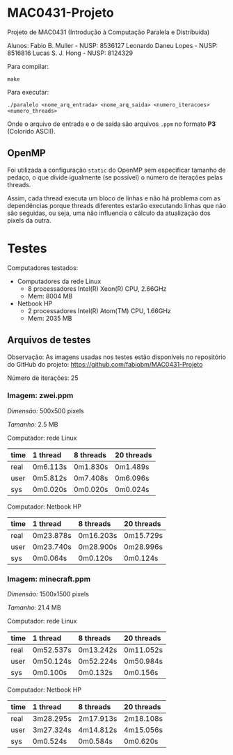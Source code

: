 # MAC0431-Projeto
Projeto de MAC0431 (Introdução à Computação Paralela e Distribuída)

Alunos:
Fabio B. Muller - NUSP: 8536127
Leonardo Daneu Lopes - NUSP: 8516816
Lucas S. J. Hong - NUSP: 8124329

Para compilar:

    make

Para executar:

    ./paralelo <nome_arq_entrada> <nome_arq_saida> <numero_iteracoes> <numero_threads>

Onde o arquivo de entrada e o de saída são arquivos `.ppm` no formato **P3** (Colorido ASCII).


## OpenMP

Foi utilizada a configuração `static` do OpenMP sem especificar tamanho de pedaço, o que divide igualmente (se possível) o número de iterações pelas threads.

Assim, cada thread executa um bloco de linhas e não há problema com as dependências porque threads diferentes estarão executando linhas que não são seguidas, ou seja, uma não influencia o cálculo da atualização dos pixels da outra.


# Testes

Computadores testados:

* Computadores da rede Linux
  * 8 processadores Intel(R) Xeon(R) CPU, 2.66GHz
  * Mem: 8004 MB
* Netbook HP
  * 2 processadores Intel(R) Atom(TM) CPU, 1.66GHz
  * Mem: 2035 MB


## Arquivos de testes

Observação: As imagens usadas nos testes estão disponíveis no repositório do GitHub do projeto: https://github.com/fabiobm/MAC0431-Projeto

Número de iterações: 25

### Imagem: zwei.ppm

*Dimensão:* 500x500 pixels

*Tamanho:* 2.5 MB

Computador: rede Linux

| time | 1 thread | 8 threads | 20 threads |
|:-----|:---------|:----------|:-----------|
| real | 0m6.113s | 0m1.830s  | 0m1.489s   |
| user | 0m5.812s | 0m7.408s  | 0m6.096s   |
| sys  | 0m0.020s | 0m0.020s  | 0m0.024s   |

Computador: Netbook HP

| time | 1 thread  | 8 threads | 20 threads |
|:-----|:----------|:----------|:-----------|
| real | 0m23.878s | 0m16.203s | 0m15.729s  |
| user | 0m23.740s | 0m28.900s | 0m28.996s  |
| sys  | 0m0.064s  | 0m0.120s  | 0m0.124s   |


### Imagem: minecraft.ppm

*Dimensão:* 1500x1500 pixels

*Tamanho:* 21.4 MB

Computador: rede Linux

| time | 1 thread  | 8 threads | 20 threads |
|:-----|:----------|:----------|:-----------|
| real | 0m52.537s | 0m13.242s | 0m11.052s  |
| user | 0m50.124s | 0m52.224s | 0m50.984s  |
| sys  | 0m0.100s  | 0m0.132s  | 0m0.156s   |

Computador: Netbook HP

| time | 1 thread  | 8 threads | 20 threads |
|:-----|:----------|:----------|:-----------|
| real | 3m28.295s | 2m17.913s | 2m18.108s  |
| user | 3m27.324s | 4m14.812s | 4m15.056s  |
| sys  | 0m0.524s  | 0m0.584s  | 0m0.620s   |
